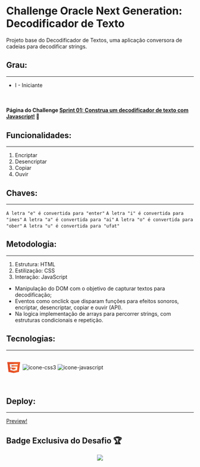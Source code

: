 # Challenge Oracle Next Generation: Decodificador de Texto

Projeto base do Decodificador de Textos, uma aplicação conversora de cadeias para decodificar strings.

## Grau:
---
- I - Iniciante

<p align="center" >
     <img width="600" heigth="600" src="">
</p>

#### Página do Challenge [Sprint 01: Construa um decodificador de texto com Javascript!](https://www.alura.com.br/challenges/oracle-one/sprint01-construa-decodificador-texto-com-javascript) 📃

## Funcionalidades:
---

1. Encriptar
2. Desencriptar
3. Copiar
4. Ouvir

## Chaves:
---

`A letra "e" é convertida para "enter"`
`A letra "i" é convertida para "imes"`
`A letra "a" é convertida para "ai"`
`A letra "o" é convertida para "ober"`
`A letra "u" é convertida para "ufat"`

## Metodologia:
---

1. Estrutura: HTML
2. Estilização: CSS
3. Interação: JavaScript

- Manipulação do DOM com o objetivo de capturar textos para decodificação;
- Eventos como onclick que disparam funções para efeitos sonoros, encriptar, desencriptar, copiar e ouvir (API).   
- Na logica implementação de arrays para percorrer strings, com estruturas condicionais e repetição.

## Tecnologias:
---

<div style="display: inline_block"><br>
  <img align="center" alt="icone-html5" height="30" width="40" src="https://raw.githubusercontent.com/devicons/devicon/master/icons/html5/html5-original.svg">
  <img align="center" alt="icone-css3" height="30" width="40" src="https://cdn.jsdelivr.net/gh/devicons/devicon/icons/css3/css3-original.svg">
  <img align="center" alt="icone-javascript" height="30" width="40" src="https://cdn.jsdelivr.net/gh/devicons/devicon/icons/javascript/javascript-original.svg">
</div><br><br>

## Deploy:
---

<div>
  <a href="https://erikacls.github.io/decoder/" taget="_blank">Preview!</a>
</div>

## Badge Exclusiva do Desafio 🏆

<p align="center" >
     <img width="600" heigth="600" src="#">
</p>


